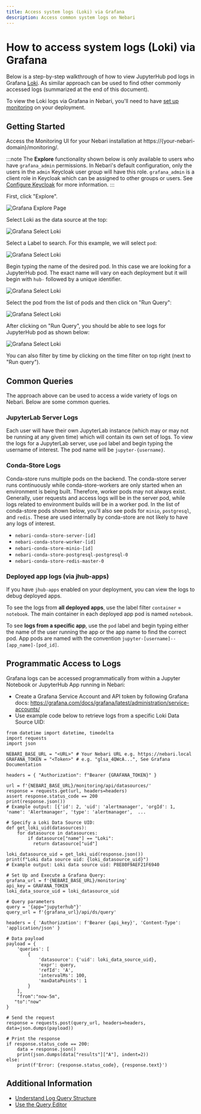 ```yaml
---
title: Access system logs (Loki) via Grafana
description: Access common system logs on Nebari
---
```


# How to access system logs (Loki) via Grafana

Below is a step-by-step walkthrough of how to view JupyterHub pod logs in Grafana [Loki](https://grafana.com/docs/loki/latest/). As similar approach can be used to find other commonly accessed logs (summarized at the end of this document).

To view the Loki logs via Grafana in Nebari, you'll need to have [set up monitoring](/docs/how-tos/setup-monitoring) on your deployment.

## Getting Started

Access the Monitoring UI for your Nebari installation at https://{your-nebari-domain}/monitoring/.

:::note
The **Explore** functionality shown below is only available to users who have `grafana_admin` permissions. In Nebari's default configuration, only the users in the `admin` Keycloak user group will have this role. `grafana_admin` is a client role in Keycloak which can be assigned to other groups or users. See [Configure Keycloak](/docs/how-tos/configuring-keycloak#in-depth-look-at-roles-and-groups) for more information.
:::

First, click "Explore".

![Grafana Explore Page](/img/how-tos/1_grafana-explore.png)

Select Loki as the data source at the top:

![Grafana Select Loki](/img/how-tos/2_grafana-select-loki.png)

Select a Label to search. For this example, we will select `pod`:

![Grafana Select Loki](/img/how-tos/3_grafana-log-browser-pod.png)

Begin typing the name of the desired pod. In this case we are looking
for a JupyterHub pod. The exact name will vary on each deployment but it will begin with `hub-` followed by a unique identifier.

![Grafana Select Loki](/img/how-tos/4_grafana-log-search-pod.png)

Select the pod from the list of pods and then click on "Run Query":

![Grafana Select Loki](/img/how-tos/5_grafana-log-select-pod.png)

After clicking on "Run Query", you should be able to see logs for JupyterHub pod as shown below:

![Grafana Select Loki](/img/how-tos/6_grafana-view-pod-logs.png)

You can also filter by time by clicking on the time filter on top right (next to "Run query").

## Common Queries

The approach above can be used to access a wide variety of logs on Nebari. Below are some common queries.

### JupyterLab Server Logs

Each user will have their own JupyterLab instance (which may or may not be running at any given time) which will contain its own set of logs. To view the logs for a JupyterLab server, use `pod` label and begin typing the username of interest. The pod name will be `jupyter-{username}`.

### Conda-Store Logs

Conda-store runs multiple pods on the backend. The conda-store server runs continuously while conda-store-workers are only started when an environment is being built. Therefore, worker pods may not always exist. Generally, user requests and access logs will be in the server pod, while logs related to environment builds will be in a worker pod. In the list of conda-store pods shown below, you'll also see pods for `minio`, `postgresql`, and `redis`. These are used internally by conda-store are not likely to have any logs of interest.

- `nebari-conda-store-server-[id]`
- `nebari-conda-store-worker-[id]`
- `nebari-conda-store-minio-[id]`
- `nebari-conda-store-postgresql-postgresql-0`
- `nebari-conda-store-redis-master-0`

### Deployed app logs (via jhub-apps)

If you have `jhub-apps` enabled on your deployment, you can view the logs to debug deployed apps.

To see the logs from **all deployed apps**, use the label filter `container` = `notebook`. The main container in each deployed app pod is named `notebook`.

To see **logs from a specific app**, use the `pod` label and begin typing either the name of the user running the app or the app name to find the correct pod. App pods are named with the convention `jupyter-[username]--[app_name]-[pod_id]`.

## Programmatic Access to Logs

Grafana logs can be accessed programmatically from within a Jupyter Notebook or JupyterHub App running in Nebari:

- Create a Grafana Service Account and API token by following Grafana docs: https://grafana.com/docs/grafana/latest/administration/service-accounts/
- Use example code below to retrieve logs from a specific Loki Data Source UID:

```import requests
from datetime import datetime, timedelta
import requests
import json

NEBARI_BASE_URL = "<URL>" # Your Nebari URL e.g. https://nebari.local
GRAFANA_TOKEN = "<Token>" # e.g. "glsa_4QWcA...", See Grafana Documentation

headers = { "Authorization": f"Bearer {GRAFANA_TOKEN}" }

url = f'{NEBARI_BASE_URL}/monitoring/api/datasources/'
response = requests.get(url, headers=headers)
assert response.status_code == 200
print(response.json())
# Example output: [{'id': 2, 'uid': 'alertmanager', 'orgId': 1, 'name': 'Alertmanager', 'type': 'alertmanager',  ...

# Specify a Loki Data Source UID:
def get_loki_uid(datasources):
    for datasource in datasources:
        if datasource["name"] == "Loki":
          return datasource["uid"]

loki_datasource_uid = get_loki_uid(response.json())
print(f"Loki data source uid: {loki_datasource_uid}")
# Example output: Loki data source uid: P8E80F9AEF21F6940

# Set Up and Execute a Grafana Query:
grafana_url = f'{NEBARI_BASE_URL}/monitoring'
api_key = GRAFANA_TOKEN
loki_data_source_uid = loki_datasource_uid

# Query parameters
query = '{app="jupyterhub"}'
query_url = f'{grafana_url}/api/ds/query'

headers = { 'Authorization': f'Bearer {api_key}', 'Content-Type': 'application/json' }

# Data payload
payload = {
    'queries': [
        {
            'datasource': {'uid': loki_data_source_uid},
            'expr': query,
            'refId': 'A',
            'intervalMs': 100,
            'maxDataPoints': 1
        }
    ],
    "from":"now-5m",
   "to":"now"
}

# Send the request
response = requests.post(query_url, headers=headers, data=json.dumps(payload))

# Print the response
if response.status_code == 200:
    data = response.json()
    print(json.dumps(data["results"]["A"], indent=2))
else:
    print(f'Error: {response.status_code}, {response.text}')
```

## Additional Information

- [Understand Log Query Structure](https://grafana.com/docs/loki/latest/query/log_queries/)
- [Use the Query Editor](https://grafana.com/docs/grafana/latest/datasources/loki/query-editor/#choose-a-query-editing-mode)

